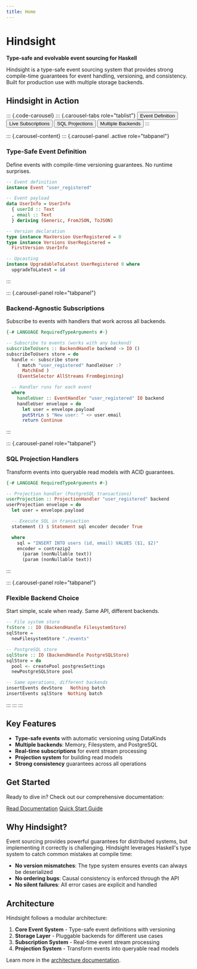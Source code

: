```yaml
---
title: Home
---
```


# Hindsight

**Type-safe and evolvable event sourcing for Haskell**

Hindsight is a type-safe event sourcing system that provides strong compile-time guarantees for event handling, versioning, and consistency. Built for production use with multiple storage backends.

## Hindsight in Action

::: {.code-carousel}
::: {.carousel-tabs role="tablist"}
<button class="carousel-tab" role="tab" aria-selected="true">Event Definition</button>
<button class="carousel-tab" role="tab" aria-selected="false">Live Subscriptions</button>
<button class="carousel-tab" role="tab" aria-selected="false">SQL Projections</button>
<button class="carousel-tab" role="tab" aria-selected="false">Multiple Backends</button>
:::

::: {.carousel-content}
::: {.carousel-panel .active role="tabpanel"}
### Type-Safe Event Definition

Define events with compile-time versioning guarantees. No runtime surprises.

```haskell
-- Event definition
instance Event "user_registered"

-- Event payload
data UserInfo = UserInfo
  { userId :: Text
  , email :: Text
  } deriving (Generic, FromJSON, ToJSON)

-- Version declaration
type instance MaxVersion UserRegistered = 0
type instance Versions UserRegistered =
  FirstVersion UserInfo

-- Upcasting
instance UpgradableToLatest UserRegistered 0 where
  upgradeToLatest = id
```
:::

::: {.carousel-panel role="tabpanel"}
### Backend-Agnostic Subscriptions

Subscribe to events with handlers that work across all backends.

```haskell
{-# LANGUAGE RequiredTypeArguments #-}

-- Subscribe to events (works with any backend)
subscribeToUsers :: BackendHandle backend -> IO ()
subscribeToUsers store = do
  handle <- subscribe store
    ( match "user_registered" handleUser :?
      MatchEnd )
    (EventSelector AllStreams FromBeginning)

  -- Handler runs for each event
  where
    handleUser :: EventHandler "user_registered" IO backend
    handleUser envelope = do
      let user = envelope.payload
      putStrLn $ "New user: " <> user.email
      return Continue
```
:::

::: {.carousel-panel role="tabpanel"}
### SQL Projection Handlers

Transform events into queryable read models with ACID guarantees.

```haskell
{-# LANGUAGE RequiredTypeArguments #-}

-- Projection handler (PostgreSQL transactions)
userProjection :: ProjectionHandler "user_registered" backend
userProjection envelope = do
  let user = envelope.payload

  -- Execute SQL in transaction
  statement () $ Statement sql encoder decoder True

  where
    sql = "INSERT INTO users (id, email) VALUES ($1, $2)"
    encoder = contrazip2
      (param (nonNullable text))
      (param (nonNullable text))
```
:::

::: {.carousel-panel role="tabpanel"}
### Flexible Backend Choice

Start simple, scale when ready. Same API, different backends.

```haskell
-- File system store
fsStore :: IO (BackendHandle FilesystemStore)
sqlStore =
  newFilesystemStore "./events"

-- PostgreSQL store
sqlStore :: IO (BackendHandle PostgreSQLStore)
sqlStore = do
  pool <- createPool postgresSettings
  newPostgreSQLStore pool

-- Same operations, different backends
insertEvents devStore   Nothing batch
insertEvents sqlStore  Nothing batch
```
:::
:::
:::

## Key Features

- **Type-safe events** with automatic versioning using DataKinds
- **Multiple backends**: Memory, Filesystem, and PostgreSQL
- **Real-time subscriptions** for event stream processing
- **Projection system** for building read models
- **Strong consistency** guarantees across all operations

## Get Started

Ready to dive in? Check out our comprehensive documentation:

<div class="cta-buttons">
  <a href="/docs/" class="btn btn-primary">Read Documentation</a>
  <a href="/docs/tutorials/01-getting-started.html" class="btn btn-secondary">Quick Start Guide</a>
</div>

## Why Hindsight?

Event sourcing provides powerful guarantees for distributed systems, but implementing it correctly is challenging. Hindsight leverages Haskell's type system to catch common mistakes at compile time:

- **No version mismatches**: The type system ensures events can always be deserialized
- **No ordering bugs**: Causal consistency is enforced through the API
- **No silent failures**: All error cases are explicit and handled

## Architecture

Hindsight follows a modular architecture:

1. **Core Event System** - Type-safe event definitions with versioning
2. **Storage Layer** - Pluggable backends for different use cases
3. **Subscription System** - Real-time event stream processing
4. **Projection System** - Transform events into queryable read models

Learn more in the [architecture documentation](/docs/index.html#architecture).
